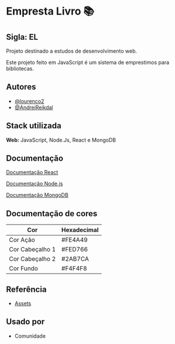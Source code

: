 # Empresta Livro 📚
## Sigla: EL

Projeto destinado a estudos de desenvolvimento web. 

Este projeto feito em JavaScript é um sistema de emprestimos para bibliotecas.





## Autores

- [@lourenco2](https://github.com/lourenco2)
- [@AndreiReikdal](https://github.com/AndreiReikdal)


## Stack utilizada

**Web:** JavaScript, Node.Js, React e MongoDB




## Documentação

[Documentação React](https://reactjs.org/docs/getting-started.html)

[Documentação Node.js](https://nodejs.org/pt-br/docs/)

[Documentação MongoDB](https://www.mongodb.com/docs/)


## Documentação de cores

| Cor               | Hexadecimal                                                |
| ----------------- | ---------------------------------------------------------------- |
| Cor Ação       | #FE4A49 |
| Cor Cabeçalho 1      | #FED766 |
| Cor Cabeçalho 2     | #2AB7CA |
| Cor Fundo      | #F4F4F8 |



## Referência

 - [Assets](https://fonts.google.com/icons?icon.query=men)


## Usado por


- Comunidade
